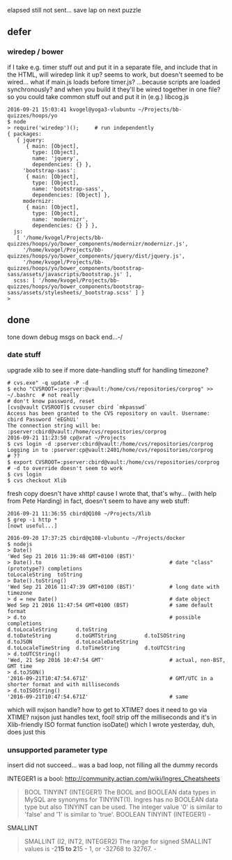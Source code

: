 
elapsed still not sent... save lap on next puzzle





## defer

### wiredep / bower

if I take e.g. timer stuff out and put it in a separate file, and include that in the HTML, will wiredep link it up?
seems to work, but doesn't seemed to be wired... what if main.js loads before timer.js?
...because scripts are loaded synchronously?
and when you build it they'll be wired together in one file?
so you could take common stuff out and put it in (e.g.) libcog.js

    2016-09-21 15:03:41 kvogel@yoga3-vlubuntu ~/Projects/bb-quizzes/hoops/yo
    $ node
    > require('wiredep')();     # run independently
    { packages: 
       { jquery: 
          { main: [Object],
            type: [Object],
            name: 'jquery',
            dependencies: {} },
         'bootstrap-sass': 
          { main: [Object],
            type: [Object],
            name: 'bootstrap-sass',
            dependencies: [Object] },
         modernizr: 
          { main: [Object],
            type: [Object],
            name: 'modernizr',
            dependencies: {} } },
      js: 
       [ '/home/kvogel/Projects/bb-quizzes/hoops/yo/bower_components/modernizr/modernizr.js',
         '/home/kvogel/Projects/bb-quizzes/hoops/yo/bower_components/jquery/dist/jquery.js',
         '/home/kvogel/Projects/bb-quizzes/hoops/yo/bower_components/bootstrap-sass/assets/javascripts/bootstrap.js' ],
      scss: [ '/home/kvogel/Projects/bb-quizzes/hoops/yo/bower_components/bootstrap-sass/assets/stylesheets/_bootstrap.scss' ] }
    > 


## done

tone down debug msgs on back end...-/


### date stuff

upgrade xlib to see if more date-handling stuff for handling timezone?
    
    # cvs.exe" -q update -P -d
    $ echo "CVSROOT=:pserver:@vault:/home/cvs/repositories/corprog" >> ~/.bashrc  # not really
    # don't know password, reset
    [cvs@vault CVSROOT]$ cvsuser cbird `mkpasswd`
    Access has been granted to the CVS repository on vault. Username: cbird Password 'eEGhUi'
    The connection string will be: :pserver:cbird@vault:/home/cvs/repositories/corprog
    2016-09-21 11:23:50 cp@xrat ~/Projects
    $ cvs login -d :pserver:cbird@vault:/home/cvs/repositories/corprog
    Logging in to :pserver:cp@vault:2401/home/cvs/repositories/corprog      # ??
    $ export CVSROOT=:pserver:cbird@vault:/home/cvs/repositories/corprog    # -d to override doesn't seem to work
    $ cvs login
    $ cvs checkout Xlib

fresh copy doesn't have xhttp! cause I wrote that, that's why... (with help from Pete Harding)
in fact, doesn't seem to have any web stuff:

    2016-09-21 11:36:55 cbird@Q108 ~/Projects/Xlib
    $ grep -i http *
    [nowt useful...]

    2016-09-20 17:37:25 cbird@q108-vlubuntu ~/Projects/docker
    $ nodejs
    > Date()
    'Wed Sep 21 2016 11:39:48 GMT+0100 (BST)'
    > Date().to                                         # date "class" (prototype?) completions
    toLocaleString  toString        
    > Date().toString() 
    'Wed Sep 21 2016 11:47:39 GMT+0100 (BST)'           # long date with timezone
    > d = new Date()                                    # date object
    Wed Sep 21 2016 11:47:54 GMT+0100 (BST)             # same default format
    > d.to                                              # possible completions
    d.toLocaleString      d.toString            
    d.toDateString        d.toGMTString         d.toISOString         d.toJSON              d.toLocaleDateString
    d.toLocaleTimeString  d.toTimeString        d.toUTCString         
    > d.toUTCString()
    'Wed, 21 Sep 2016 10:47:54 GMT'                     # actual, non-BST, GMT time
    > d.toJSON()
    '2016-09-21T10:47:54.671Z'                          # GMT/UTC in a shorter format and with milliseconds
    > d.toISOString()
    '2016-09-21T10:47:54.671Z'                          # same

which will nxjson handle? how to get to XTIME? does it need to go via XTIME?
nxjson just handles text, fool! strip off the milliseconds and it's in Xlib-friendly ISO format
function isoDate() which I wrote yesterday, duh, does just this


### unsupported parameter type

insert did not succeed...
was a bad loop, not filling all the dummy records

INTEGER1 is a bool:
http://community.actian.com/wiki/Ingres_Cheatsheets
>BOOL    TINYINT (INTEGER1)  The BOOL and BOOLEAN data types in MySQL are synonyms for TINYINT(1). Ingres has no BOOLEAN data type but also TINYINT can be used. The integer value '0' is similar to 'false' and '1' is similar to 'true'.
BOOLEAN TINYINT (INTEGER1)  -

SMALLINT    
>SMALLINT (I2, INT2, INTEGER2)   The range for signed SMALLINT values is -2**15 to 2**15 - 1, or -32768 to 32767. -
